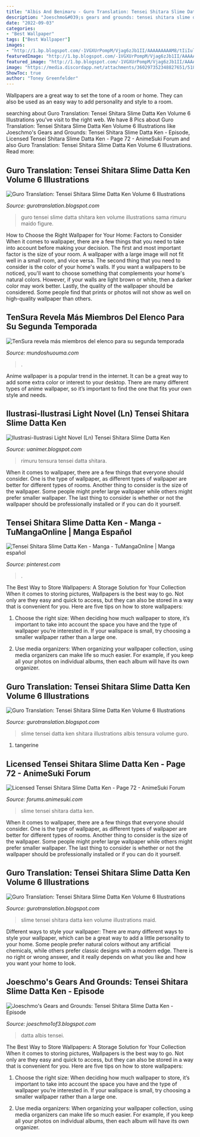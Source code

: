 ```yaml
---
title: "Albis And Benimaru - Guro Translation: Tensei Shitara Slime Datta Ken Volume 6 Illustrations"
description: "Joeschmo&#039;s gears and grounds: tensei shitara slime datta ken"
date: "2022-09-03"
categories:
- "Best Wallpaper"
tags: ["Best Wallpaper"]
images:
- "http://1.bp.blogspot.com/-1VGXUrPompM/Vjag6zJb1II/AAAAAAAAAM8/tIiIulCsmC8/s1600/10.jpg"
featuredImage: "http://1.bp.blogspot.com/-1VGXUrPompM/Vjag6zJb1II/AAAAAAAAAM8/tIiIulCsmC8/s1600/10.jpg"
featured_image: "http://1.bp.blogspot.com/-1VGXUrPompM/Vjag6zJb1II/AAAAAAAAAM8/tIiIulCsmC8/s1600/10.jpg"
image: "https://media.discordapp.net/attachments/360297352348827651/518585966970273822/i-084.jpg?width=550&amp;height=482"
ShowToc: true
author: "Toney Greenfelder"
---
```



Wallpapers are a great way to set the tone of a room or home. They can also be used as an easy way to add personality and style to a room.

	

		
searching about Guro Translation: Tensei Shitara Slime Datta Ken Volume 6 Illustrations you've visit to the right web. We have 8 Pics about Guro Translation: Tensei Shitara Slime Datta Ken Volume 6 Illustrations like Joeschmo&#039;s Gears and Grounds: Tensei Shitara Slime Datta Ken - Episode, Licensed Tensei Shitara Slime Datta Ken - Page 72 - AnimeSuki Forum and also Guro Translation: Tensei Shitara Slime Datta Ken Volume 6 Illustrations. Read more:
		
    
## Guro Translation: Tensei Shitara Slime Datta Ken Volume 6 Illustrations

<img loading=lazy src="https://2.bp.blogspot.com/-agY8_WjNiDE/Vjag-k5EXzI/AAAAAAAAAOQ/Qi_8_VjcKGI/s280/20.jpg" onerror="this.onerror=null;this.src='https://tse4.mm.bing.net/th?id=OIP.JqlO1-xTY50xT3YU79pbhgAAAA&amp;pid=15.1';" alt="Guro Translation: Tensei Shitara Slime Datta Ken Volume 6 Illustrations">

_Source: gurotranslation.blogspot.com_

>guro tensei slime datta shitara ken volume illustrations sama rimuru maido figure. 

	

How to Choose the Right Wallpaper for Your Home: Factors to Consider
When it comes to wallpaper, there are a few things that you need to take into account before making your decision. The first and most important factor is the size of your room. A wallpaper with a large image will not fit well in a small room, and vice versa. 
The second thing that you need to consider is the color of your home's walls. If you want a wallpapers to be noticed, you'll want to choose something that complements your home's natural colors. However, if your walls are light brown or white, then a darker color may work better. 
Lastly, the quality of the wallpaper should be considered. Some people find that prints or photos will not show as well on high-quality wallpaper than others.

    
## TenSura Revela Más Miembros Del Elenco Para Su Segunda Temporada

<img loading=lazy src="https://somoskudasai.com/wp-content/uploads/2020/11/tensura2_grousis.jpg" onerror="this.onerror=null;this.src='https://tse3.mm.bing.net/th?id=OIP.OMliaXUOlXST9D5SbEWcpgHaKe&amp;pid=15.1';" alt="TenSura revela más miembros del elenco para su segunda temporada">

_Source: mundoshuouma.com_

>. 

	

Anime wallpaper is a popular trend in the internet. It can be a great way to add some extra color or interest to your desktop. There are many different types of anime wallpaper, so it’s important to find the one that fits your own style and needs.

    
## Ilustrasi-Ilustrasi Light Novel (Ln) Tensei Shitara Slime Datta Ken

<img loading=lazy src="https://1.bp.blogspot.com/-KOYOHc1wQsI/XSqztyDX_XI/AAAAAAAAATY/xIBY1rSGm08OqMDVeFoaCmbe3-Nf_fcCACLcBGAs/s1600/18.png" onerror="this.onerror=null;this.src='https://tse1.mm.bing.net/th?id=OIP.ICLA11o4Je237Lw4b6ocQwHaNK&amp;pid=15.1';" alt="Ilustrasi-Ilustrasi Light Novel (Ln) Tensei Shitara Slime Datta Ken">

_Source: uanimer.blogspot.com_

>rimuru tensura tensei datta shitara. 

	

When it comes to wallpaper, there are a few things that everyone should consider. One is the type of wallpaper, as different types of wallpaper are better for different types of rooms. Another thing to consider is the size of the wallpaper. Some people might prefer large wallpaper while others might prefer smaller wallpaper. The last thing to consider is whether or not the wallpaper should be professionally installed or if you can do it yourself.

    
## Tensei Shitara Slime Datta Ken - Manga - TuMangaOnline | Manga Español

<img loading=lazy src="https://i.pinimg.com/236x/69/03/5e/69035efb64a9aaa61b9ed5b670a469c8.jpg?nii=t" onerror="this.onerror=null;this.src='https://tse4.mm.bing.net/th?id=OIP.o-CYJVT9ABM4dfSC5q8lwgAAAA&amp;pid=15.1';" alt="Tensei Shitara Slime Datta Ken - Manga - TuMangaOnline | Manga español">

_Source: pinterest.com_

>. 

	

The Best Way to Store Wallpapers: A Storage Solution for Your Collection
When it comes to storing pictures, Wallpapers is the best way to go. Not only are they easy and quick to access, but they can also be stored in a way that is convenient for you. Here are five tips on how to store wallpapers:
1) Choose the right size: When deciding how much wallpaper to store, it’s important to take into account the space you have and the type of wallpaper you’re interested in. If your wallspace is small, try choosing a smaller wallpaper rather than a large one.

2) Use media organizers: When organizing your wallpaper collection, using media organizers can make life so much easier. For example, if you keep all your photos on individual albums, then each album will have its own organizer.

    
## Guro Translation: Tensei Shitara Slime Datta Ken Volume 6 Illustrations

<img loading=lazy src="http://1.bp.blogspot.com/-1VGXUrPompM/Vjag6zJb1II/AAAAAAAAAM8/tIiIulCsmC8/s1600/10.jpg" onerror="this.onerror=null;this.src='https://tse3.mm.bing.net/th?id=OIP.P5OGTQfpCJXcRVRtPX4aKAHaKQ&amp;pid=15.1';" alt="Guro Translation: Tensei Shitara Slime Datta Ken Volume 6 Illustrations">

_Source: gurotranslation.blogspot.com_

>slime tensei datta ken shitara illustrations albis tensura volume guro. 

	

1. tangerine 

    
## Licensed Tensei Shitara Slime Datta Ken - Page 72 - AnimeSuki Forum

<img loading=lazy src="https://media.discordapp.net/attachments/360297352348827651/518585966970273822/i-084.jpg?width=550&amp;height=482" onerror="this.onerror=null;this.src='https://tse3.mm.bing.net/th?id=OIP.mswByKpGUX4N-pRz-ueznAHaGf&amp;pid=15.1';" alt="Licensed Tensei Shitara Slime Datta Ken - Page 72 - AnimeSuki Forum">

_Source: forums.animesuki.com_

>slime tensei shitara datta ken. 

	

When it comes to wallpaper, there are a few things that everyone should consider. One is the type of wallpaper, as different types of wallpaper are better for different types of rooms. Another thing to consider is the size of the wallpaper. Some people might prefer large wallpaper while others might prefer smaller wallpaper. The last thing to consider is whether or not the wallpaper should be professionally installed or if you can do it yourself.

    
## Guro Translation: Tensei Shitara Slime Datta Ken Volume 6 Illustrations

<img loading=lazy src="https://1.bp.blogspot.com/-wrLkJpXBmuo/Vjag9fdja1I/AAAAAAAAANw/NJwU9abfEGI/s280/17.jpg" onerror="this.onerror=null;this.src='https://tse3.mm.bing.net/th?id=OIP.VoRkziFsBB7AAdH5FajhUgAAAA&amp;pid=15.1';" alt="Guro Translation: Tensei Shitara Slime Datta Ken Volume 6 Illustrations">

_Source: gurotranslation.blogspot.com_

>slime tensei shitara datta ken volume illustrations maid. 

	

Different ways to style your wallpaper:
There are many different ways to style your wallpaper, which can be a great way to add a little personality to your home. Some people prefer natural colors without any artificial chemicals, while others prefer classic designs with a modern edge. There is no right or wrong answer, and it really depends on what you like and how you want your home to look.

    
## Joeschmo&#039;s Gears And Grounds: Tensei Shitara Slime Datta Ken - Episode

<img loading=lazy src="https://1.bp.blogspot.com/-WFpIwgrAP8M/YSVcYNMcC2I/AAAAAAACP2o/R2uyp0_7_jcsa7f_Yg6a3d1rLar7S0VyQCPcBGAsYHg/w1200-h630-p-k-no-nu/Tensei%2BShitara%2BSlime%2BDatta%2BKen%2B-%2BEpisode%2B44%2B-%2BAlbis%2BEvolved%2BForm.jpg" onerror="this.onerror=null;this.src='https://tse3.mm.bing.net/th?id=OIP.8Xqs_IfH94hEGktkz1nlLwHaD4&amp;pid=15.1';" alt="Joeschmo&#039;s Gears and Grounds: Tensei Shitara Slime Datta Ken - Episode">

_Source: joeschmo1of3.blogspot.com_

>datta albis tensei. 

	

The Best Way to Store Wallpapers: A Storage Solution for Your Collection
When it comes to storing pictures, Wallpapers is the best way to go. Not only are they easy and quick to access, but they can also be stored in a way that is convenient for you. Here are five tips on how to store wallpapers:
1) Choose the right size: When deciding how much wallpaper to store, it’s important to take into account the space you have and the type of wallpaper you’re interested in. If your wallspace is small, try choosing a smaller wallpaper rather than a large one.

2) Use media organizers: When organizing your wallpaper collection, using media organizers can make life so much easier. For example, if you keep all your photos on individual albums, then each album will have its own organizer.

